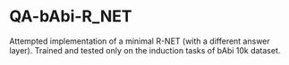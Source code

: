 # QA-bAbi-R_NET
Attempted implementation of a minimal R-NET (with a different answer layer). Trained and tested only on the induction tasks of bAbi 10k dataset. 
